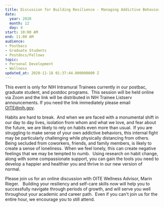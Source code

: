 ```yaml
---
title: Discussion for Building Resilience - Managing Addictive Behaviors
date:
  year: 2020
  month: 12
  day: 4
start: 10:00 AM
end: 11:00 AM
audience:
- Postbacs
- Graduate Students
- Postdocs/Fellows
topic:
- Personal Development
- Wellness
updated_at: 2020-11-18 01:37:44.000000000 Z
---
```

This event is only for NIH Intramural Trainees currently in our postbac,
graduate student, and postdoc programs.  This session will be held
online via Zoom and the link will be distributed in NIH Trainee Listserv
announcements. If you need the link immediately please email
OITE@nih.gov. 

Habits are hard to break.  And when we are faced with a monumental shift
in our day to day lives, isolation from whom and what we love, and fear
about the future, we are likely to rely on habits even more than usual. 
If you are struggling to make sense of your own addictive behaviors,
this internal fight may be particularly challenging while physically
distancing from others.  Being secluded from coworkers, friends, and
family members, is likely to create a sense of loneliness.  When we feel
lonely, this can create negative feelings that we may be tempted to
numb.   Using research on habit change, along with some compassionate
support, you can gain the tools you need to develop a happier and
healthier you and thrive in our new version of normal. 

Please join us for an online discussion with OITE Wellness Advisor,
Marin Rieger.   Building your resiliency and self-care skills now will
help you to successfully navigate through periods of growth, and will
serve you well throughout your academic and career path.  Even if you
can't join us for the entire hour, we encourage you to still attend.  

 

 
